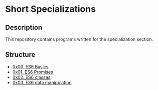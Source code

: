 # Short Specializations
## Description
This repository contains programs written for the specialization section.


## Structure


* [0x00. ES6 Basics](./0x00-ES6_basic/)
* [0x01. ES6 Promises](./0x01-ES6_promise/)
* [0x02. ES6 classes](./0x02-ES6_classes/)
* [0x03. ES6 data manipulation](./0x03-ES6_data_manipulation/)
